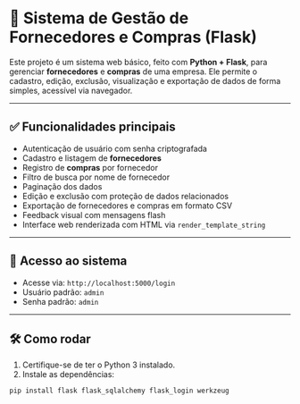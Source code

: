 # 🧾 Sistema de Gestão de Fornecedores e Compras (Flask)

Este projeto é um sistema web básico, feito com **Python + Flask**, para gerenciar **fornecedores** e **compras** de uma empresa. Ele permite o cadastro, edição, exclusão, visualização e exportação de dados de forma simples, acessível via navegador.

---

## ✅ Funcionalidades principais

- Autenticação de usuário com senha criptografada
- Cadastro e listagem de **fornecedores**
- Registro de **compras** por fornecedor
- Filtro de busca por nome de fornecedor
- Paginação dos dados
- Edição e exclusão com proteção de dados relacionados
- Exportação de fornecedores e compras em formato CSV
- Feedback visual com mensagens flash
- Interface web renderizada com HTML via `render_template_string`

---

## 🔐 Acesso ao sistema

- Acesse via: `http://localhost:5000/login`
- Usuário padrão: `admin`
- Senha padrão: `admin`

---

## 🛠 Como rodar

1. Certifique-se de ter o Python 3 instalado.
2. Instale as dependências:

```bash
pip install flask flask_sqlalchemy flask_login werkzeug
